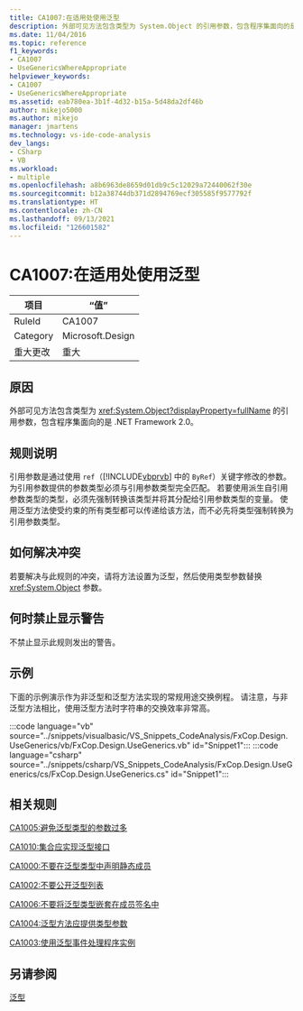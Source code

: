 ```yaml
---
title: CA1007:在适用处使用泛型
description: 外部可见方法包含类型为 System.Object 的引用参数，包含程序集面向的是 .NET Framework 2.0。
ms.date: 11/04/2016
ms.topic: reference
f1_keywords:
- CA1007
- UseGenericsWhereAppropriate
helpviewer_keywords:
- CA1007
- UseGenericsWhereAppropriate
ms.assetid: eab780ea-3b1f-4d32-b15a-5d48da2df46b
author: mikejo5000
ms.author: mikejo
manager: jmartens
ms.technology: vs-ide-code-analysis
dev_langs:
- CSharp
- VB
ms.workload:
- multiple
ms.openlocfilehash: a8b6963de8659d01db9c5c12029a72440062f30e
ms.sourcegitcommit: b12a38744db371d2894769ecf305585f9577792f
ms.translationtype: HT
ms.contentlocale: zh-CN
ms.lasthandoff: 09/13/2021
ms.locfileid: "126601582"
---
```

# <a name="ca1007-use-generics-where-appropriate"></a>CA1007:在适用处使用泛型

|项目|“值”|
|-|-|
|RuleId|CA1007|
|Category|Microsoft.Design|
|重大更改|重大|

## <a name="cause"></a>原因
外部可见方法包含类型为 <xref:System.Object?displayProperty=fullName> 的引用参数，包含程序集面向的是 .NET Framework 2.0。

## <a name="rule-description"></a>规则说明
引用参数是通过使用 `ref`（[!INCLUDE[vbprvb](../code-quality/includes/vbprvb_md.md)] 中的 `ByRef`）关键字修改的参数。 为引用参数提供的参数类型必须与引用参数类型完全匹配。 若要使用派生自引用参数类型的类型，必须先强制转换该类型并将其分配给引用参数类型的变量。 使用泛型方法使受约束的所有类型都可以传递给该方法，而不必先将类型强制转换为引用参数类型。

## <a name="how-to-fix-violations"></a>如何解决冲突
若要解决与此规则的冲突，请将方法设置为泛型，然后使用类型参数替换 <xref:System.Object> 参数。

## <a name="when-to-suppress-warnings"></a>何时禁止显示警告
不禁止显示此规则发出的警告。

## <a name="example"></a>示例
下面的示例演示作为非泛型和泛型方法实现的常规用途交换例程。 请注意，与非泛型方法相比，使用泛型方法时字符串的交换效率非常高。

:::code language="vb" source="../snippets/visualbasic/VS_Snippets_CodeAnalysis/FxCop.Design.UseGenerics/vb/FxCop.Design.UseGenerics.vb" id="Snippet1":::
:::code language="csharp" source="../snippets/csharp/VS_Snippets_CodeAnalysis/FxCop.Design.UseGenerics/cs/FxCop.Design.UseGenerics.cs" id="Snippet1":::

## <a name="related-rules"></a>相关规则
[CA1005:避免泛型类型的参数过多](/dotnet/fundamentals/code-analysis/quality-rules/ca1005)

[CA1010:集合应实现泛型接口](/dotnet/fundamentals/code-analysis/quality-rules/ca1010)

[CA1000:不要在泛型类型中声明静态成员](/dotnet/fundamentals/code-analysis/quality-rules/ca1000)

[CA1002:不要公开泛型列表](/dotnet/fundamentals/code-analysis/quality-rules/ca1002)

[CA1006:不要将泛型类型嵌套在成员签名中](../code-quality/ca1006.md)

[CA1004:泛型方法应提供类型参数](../code-quality/ca1004.md)

[CA1003:使用泛型事件处理程序实例](/dotnet/fundamentals/code-analysis/quality-rules/ca1003)

## <a name="see-also"></a>另请参阅
[泛型](/dotnet/csharp/programming-guide/generics/index)
